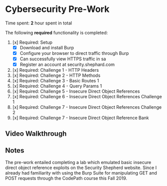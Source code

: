 # Cybersecurity Pre-Work 

Time spent: **2** hour spent in total 


The following **required** functionality is completed:

1. [x]  Required: Setup 
    -  [x]  Download and install Burp
    -  [x]  Configure your browser to direct traffic through Burp
    -  [x]  Can successfully view HTTPS traffic in sa
    -  [x]  Register an account at security.shephard.com
  
2. [x]  Required: Challenge 1 - HTTP Headers
3. [x]  Required: Challenge 2 - HTTP Methods
4. [x]  Required: Challenge 3 - Basic Routes 1
5. [x]  Required: Challenge 4 - Query Params 1
6. [x]  Required: Challenge 5 - Insecure Direct Object References
7. [x]  Required: Challenge 6 - Insecure Direct Object References Challenge 1
8. [x]  Required: Challenge 7 - Insecure Direct Object References Challenge 2 
9. [x]  Required: Challenge 7 - Insecure Direct Object Reference Bank

## Video Walkthrough


## Notes

The pre-work entailed completing a lab which emulated basic insecure direct object reference exploits on the Security Shepherd website. 
Since I already had familiarity with using the Burp Suite for manipulating GET and POST requests through the CodePath course this Fall 2019.
